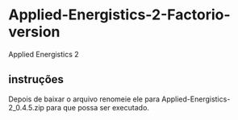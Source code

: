 # Applied-Energistics-2-Factorio-version
Applied Energistics 2

## instruções
Depois de baixar o arquivo renomeie ele para
Applied-Energistics-2_0.4.5.zip
para que possa ser executado.

